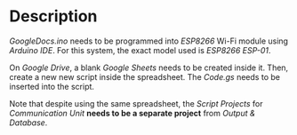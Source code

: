 # Description

*GoogleDocs.ino* needs to be programmed into *ESP8266* Wi-Fi module using *Arduino IDE*. For this system, the exact model used is *ESP8266 ESP-01*.

On *Google Drive*, a blank *Google Sheets* needs to be created inside it. Then, create a new new script inside the spreadsheet. The *Code.gs* needs to be inserted into the script.

Note that despite using the same spreadsheet, the *Script Projects* for *Communication Unit* **needs to be a separate project** from *Output & Database*.
